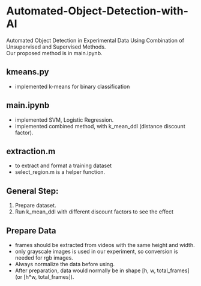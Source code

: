 # Automated-Object-Detection-with-AI
Automated Object Detection in Experimental Data Using Combination of Unsupervised and Supervised Methods.  
Our proposed method is in main.ipynb.

## kmeans.py
- implemented k-means for binary classification

## main.ipynb
- implemented SVM, Logistic Regression.
- implemented combined method, with k_mean_ddl (distance discount factor).

## extraction.m
- to extract and format a training dataset
- select_region.m is a helper function.

## General Step:
1. Prepare dataset.
2. Run k_mean_ddl with different discount factors to see the effect

## Prepare Data
- frames should be extracted from videos with the same height and width.
- only grayscale images is used in our experiment, so conversion is needed for rgb images.
- Always normalize the data before using.
- After preparation, data would normally be in shape [h, w, total_frames] (or [h*w, total_frames]).


